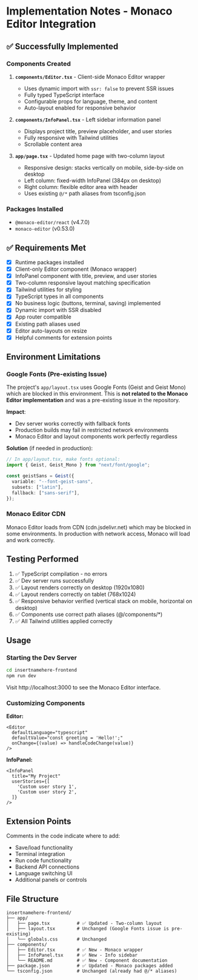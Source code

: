 # Implementation Notes - Monaco Editor Integration

## ✅ Successfully Implemented

### Components Created
1. **`components/Editor.tsx`** - Client-side Monaco Editor wrapper
   - Uses dynamic import with `ssr: false` to prevent SSR issues
   - Fully typed TypeScript interface
   - Configurable props for language, theme, and content
   - Auto-layout enabled for responsive behavior

2. **`components/InfoPanel.tsx`** - Left sidebar information panel
   - Displays project title, preview placeholder, and user stories
   - Fully responsive with Tailwind utilities
   - Scrollable content area

3. **`app/page.tsx`** - Updated home page with two-column layout
   - Responsive design: stacks vertically on mobile, side-by-side on desktop
   - Left column: fixed-width InfoPanel (384px on desktop)
   - Right column: flexible editor area with header
   - Uses existing `@/*` path aliases from tsconfig.json

### Packages Installed
- `@monaco-editor/react` (v4.7.0)
- `monaco-editor` (v0.53.0)

## ✅ Requirements Met

- [x] Runtime packages installed
- [x] Client-only Editor component (Monaco wrapper)
- [x] InfoPanel component with title, preview, and user stories
- [x] Two-column responsive layout matching specification
- [x] Tailwind utilities for styling
- [x] TypeScript types in all components
- [x] No business logic (buttons, terminal, saving) implemented
- [x] Dynamic import with SSR disabled
- [x] App router compatible
- [x] Existing path aliases used
- [x] Editor auto-layouts on resize
- [x] Helpful comments for extension points

## Environment Limitations

### Google Fonts (Pre-existing Issue)
The project's `app/layout.tsx` uses Google Fonts (Geist and Geist Mono) which are blocked in this environment. This is **not related to the Monaco Editor implementation** and was a pre-existing issue in the repository.

**Impact**: 
- Dev server works correctly with fallback fonts
- Production builds may fail in restricted network environments
- Monaco Editor and layout components work perfectly regardless

**Solution** (if needed in production):
```typescript
// In app/layout.tsx, make fonts optional:
import { Geist, Geist_Mono } from "next/font/google";

const geistSans = Geist({
  variable: "--font-geist-sans",
  subsets: ["latin"],
  fallback: ["sans-serif"],
});
```

### Monaco Editor CDN
Monaco Editor loads from CDN (cdn.jsdelivr.net) which may be blocked in some environments. In production with network access, Monaco will load and work correctly.

## Testing Performed

1. ✅ TypeScript compilation - no errors
2. ✅ Dev server runs successfully
3. ✅ Layout renders correctly on desktop (1920x1080)
4. ✅ Layout renders correctly on tablet (768x1024)
5. ✅ Responsive behavior verified (vertical stack on mobile, horizontal on desktop)
6. ✅ Components use correct path aliases (@/components/*)
7. ✅ All Tailwind utilities applied correctly

## Usage

### Starting the Dev Server
```bash
cd insertnamehere-frontend
npm run dev
```

Visit http://localhost:3000 to see the Monaco Editor interface.

### Customizing Components

**Editor:**
```tsx
<Editor 
  defaultLanguage="typescript"
  defaultValue="const greeting = 'Hello!';"
  onChange={(value) => handleCodeChange(value)}
/>
```

**InfoPanel:**
```tsx
<InfoPanel 
  title="My Project"
  userStories={[
    'Custom user story 1',
    'Custom user story 2',
  ]}
/>
```

## Extension Points

Comments in the code indicate where to add:
- Save/load functionality
- Terminal integration
- Run code functionality
- Backend API connections
- Language switching UI
- Additional panels or controls

## File Structure

```
insertnamehere-frontend/
├── app/
│   ├── page.tsx          # ✅ Updated - Two-column layout
│   ├── layout.tsx        # Unchanged (Google Fonts issue is pre-existing)
│   └── globals.css       # Unchanged
├── components/
│   ├── Editor.tsx        # ✅ New - Monaco wrapper
│   ├── InfoPanel.tsx     # ✅ New - Info sidebar
│   └── README.md         # ✅ New - Component documentation
├── package.json          # ✅ Updated - Monaco packages added
└── tsconfig.json         # Unchanged (already had @/* aliases)
```
